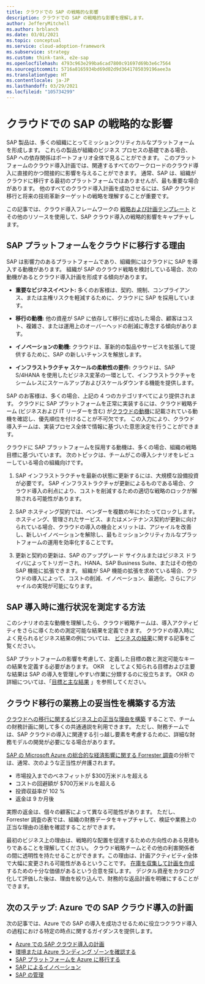 ```yaml
---
title: クラウドでの SAP の戦略的な影響
description: クラウドでの SAP の戦略的な影響を理解します。
author: JefferyMitchell
ms.author: brblanch
ms.date: 03/01/2021
ms.topic: conceptual
ms.service: cloud-adoption-framework
ms.subservice: strategy
ms.custom: think-tank, e2e-sap
ms.openlocfilehash: 4793c963e299ba6cad7800c91697d69b3e6c7564
ms.sourcegitcommit: 5716a8165934bd69d02d9d3641785039196aee3a
ms.translationtype: HT
ms.contentlocale: ja-JP
ms.lasthandoff: 03/29/2021
ms.locfileid: "105734299"
---
```

# <a name="the-strategic-impact-of-sap-in-the-cloud"></a>クラウドでの SAP の戦略的な影響

SAP 製品は、多くの組織にとってミッションクリティカルなプラットフォームを形成します。 これらの製品が組織のビジネス プロセスの基礎である場合、SAP への依存関係はポートフォリオ全体で見ることができます。 このプラットフォームのクラウド導入計画では、関連するすべてのワークロードのクラウド導入に直接的かつ間接的に影響を与えることができます。 通常、SAP は、組織がクラウドに移行する最初のプラットフォームではありませんが、最も重要な場合があります。 他のすべてのクラウド導入計画を成功させるには、SAP クラウド移行と将来の技術革新ターゲットの戦略を理解することが重要です。

この記事では、クラウド導入フレームワークの [戦略および計画テンプレート](https://raw.githubusercontent.com/microsoft/CloudAdoptionFramework/master/plan/cloud-adoption-framework-strategy-and-plan-template.docx) とその他のリソースを使用して、SAP クラウド導入の戦略的影響をキャプチャします。

## <a name="reasons-to-move-an-sap-platform-to-the-cloud"></a>SAP プラットフォームをクラウドに移行する理由

SAP は影響力のあるプラットフォームであり、組織側にはクラウドに SAP を導入する動機があります。 組織が SAP のクラウド戦略を検討している場合、次の動機があるとクラウド導入計画を形成する傾向があります。

- **重要なビジネスイベント:** 多くのお客様は、契約、規制、コンプライアンス、または主権リスクを軽減するために、クラウドに SAP を採用しています。

- **移行の動機:** 他の資産が SAP に依存して移行に成功した場合、顧客はコスト、複雑さ、または運用上のオーバーヘッドの削減に専念する傾向があります。

- **イノベーションの動機:** クラウドは、革新的の製品やサービスを拡張して提供するために、SAP の新しいチャンスを解放します。

- **インフラストラクチャ スケールの柔軟性の要件:** クラウドは、SAP S/4HANA を使用したビジネス変革の一環として、インフラストラクチャをシームレスにスケールアップおよびスケールダウンする機能を提供します。

SAP のお客様は、多くの場合、上記の 4 つのカテゴリすべてにより提供されます。 クラウドに SAP プラットフォームを正常に実装するには、クラウド戦略チーム (ビジネスおよび IT リーダーを含む) が[クラウドの動機](../../strategy/motivations.md)に記載されている動機を確認し、優先順位を付けることが不可欠です。 この入力により、クラウド導入チームは、実装プロセス全体で情報に基づいた意思決定を行うことができます。

クラウドに SAP プラットフォームを採用する動機は、多くの場合、組織の戦略目標に基づいています。 次のトピックは、チームがこの導入シナリオをレビューしている場合の組織向けです。

1. SAP インフラストラクチャを最新の状態に更新するには、大規模な設備投資が必要です。 SAP インフラストラクチャが更新によるものである場合、クラウド導入の利点により、コストを削減するための適切な戦略のロックが解除される可能性があります。

1. SAP ホスティング契約では、ベンダーを複数の年にわたってロックします。 ホスティング、管理されたサービス、またはメンテナンス契約が更新に向けられている場合、クラウドの導入の機会とメリットは、アジャイルを改善し、新しいイノベーションを解除し、最もミッションクリティカルなプラットフォームの運用を効率化することです。

1. 更新と契約の更新は、SAP のアップグレード サイクルまたはビジネス ドライバによってトリガーされ、HANA、SAP Business Suite、またはその他の SAP 機能に拡張できます。 組織が SAP 機能の拡張を求めている場合、クラウドの導入によって、コストの削減、イノベーション、最適化、さらにアジャイルの実現が可能になります。

## <a name="how-to-measure-progress-during-an-sap-adoption"></a>SAP 導入時に進行状況を測定する方法

このシナリオの主な動機を理解したら、クラウド戦略チームは、導入アクティビティをさらに導くための測定可能な結果を定義できます。 クラウドの導入時によく見られるビジネス結果の例については、 [ビジネスの結果](../../strategy/business-outcomes/index.md)に関する記事をご覧ください。

SAP プラットフォームの影響を考慮して、定義した目標の数と測定可能なキーの結果を定義する必要があります。 OKR　としてよく知られる目標および主要な結果は SAP の導入を管理しやすい作業に分類するのに役立ちます。 OKR の詳細については、「[目標と主な結果](../../strategy/business-outcomes/okr.md) 」を参照してください。

## <a name="how-to-build-a-business-justification-for-cloud-migration"></a>クラウド移行の業務上の妥当性を構築する方法

[クラウドへの移行に関するビジネス上の正当な理由を構築](../../strategy/cloud-migration-business-case.md) することで、チームの財務計画に関して多くの共通通説を利用できます。 ただし、財務チームでは、SAP クラウドの導入に関連する引っ越し要素を考慮するために、詳細な財務モデルの開発が必要になる場合があります。

[SAP の Microsoft Azure の総合的な経済影響に関する Forrester 調査](https://azure.microsoft.com/resources/sap-on-azure-forrester-tei/)の分析では、通常、次のような正当性が弁護されます。

- 市場投入までのベネフィットが $300万米ドルを超える
- コストの回避額が $700万米ドルを超える
- 投資収益率が 102 %
- 返金は 9 か月後

実際の返金は、個々の顧客によって異なる可能性があります。 ただし、Forrester 調査の表では、組織の財務データをキャプチャして、検証や業務上の正当な理由の活動を確認することができます。

最初のビジネス上の理由は、戦略的な配置を促進するための方向性のある見積もりであることを理解してください。 クラウド戦略チームとその他の利害関係者の間に透明性を持たせることができます。この理由は、計画アクティビティ全体で大幅に変更される可能性があるということです。 [在庫を収集して計画を作成](./plan.md)するための十分な価値があるという合意を探します。 デジタル資産をカタログ化して評価した後は、理由を絞り込んで、財務的な返品計画を明確にすることができます。

## <a name="next-step-plan-for-an-sap-cloud-adoption-in-azure"></a>次のステップ: Azure での SAP クラウド導入の計画

次の記事では、Azure での SAP の導入を成功させるために役立つクラウド導入の過程における特定の時点に関するガイダンスを提供します。

- [Azure での SAP クラウド導入の計画](./plan.md)
- [環境または Azure ランディング ゾーンを確認する](./ready.md)
- [SAP プラットフォームを Azure に移行する](./migrate.md)
- [SAP によるイノベーション](./innovate.md)
- [SAP の管理](./manage.md)
